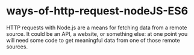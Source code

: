 # ways-of-http-request-nodeJS-ES6
HTTP requests with Node.js are a means for fetching data from a remote source. It could be an API, a website, or something else: at one point you will need some code to get meaningful data from one of those remote sources.
